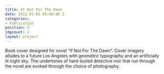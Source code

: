 ```yaml
---
title: If Not For The Dawn
date: 2012-01-01 00:00:00 Z
categories:
- Publication
position: 5
imgcount: 1
layout: project
---
```


Book cover designed for novel “If Not For The Dawn”. Cover imagery alludes to a future Los Angeles with geometric typography and an artificially lit night sky. The undertones of hard-boiled detective noir that run through the novel are evoked through the choice of photography.
